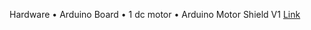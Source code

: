 Hardware
• Arduino Board
• 1 dc motor
• Arduino Motor Shield V1 <a href="https://www.adafruit.com/product/81">Link</a>

